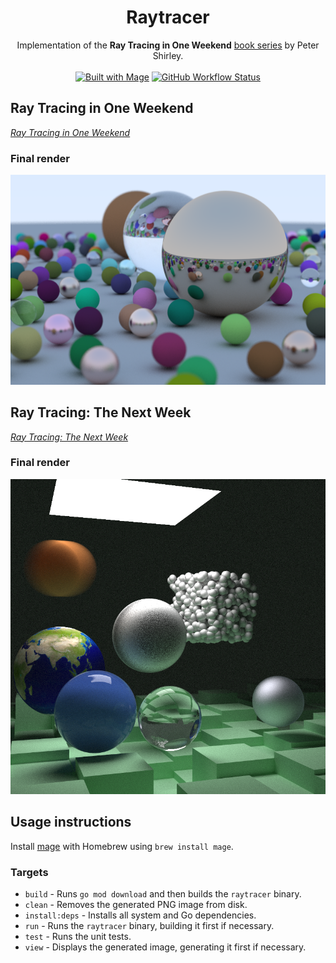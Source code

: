 <h1 align="center"> Raytracer </h1>

<p align="center">
Implementation of the <b>Ray Tracing in One Weekend</b> <a href="https://raytracing.github.io/">book series</a> by Peter Shirley.
<br/>
<br/>
<a href="https://magefile.org">
<img alt="Built with Mage" src="https://img.shields.io/static/v1?label=BUILT%20WITH&message=MAGE&colorA=363a4f&colorB=cba6f7&style=for-the-badge"></a>
<a href="https://github.com/lucasmelin/raytracer/actions/workflows/test.yml">
<img alt="GitHub Workflow Status" src="https://img.shields.io/github/actions/workflow/status/lucasmelin/raytracer/test.yml?colorA=363a4f&colorB=a6da95&label=TESTS&style=for-the-badge"></a>
</p>

## Ray Tracing in One Weekend

[_Ray Tracing in One Weekend_](https://raytracing.github.io/books/RayTracingInOneWeekend.html)

### Final render

![Final render](./outputs/final/oneweekend.png)

## Ray Tracing: The Next Week

[_Ray Tracing: The Next Week_](https://raytracing.github.io/books/RayTracingTheNextWeek.html)

### Final render

![Final render](./outputs/final/thenextweek.png)

## Usage instructions

Install [mage](https://magefile.org/) with Homebrew using `brew install mage`.

### Targets

- `build` - Runs `go mod download` and then builds the `raytracer` binary.
- `clean` - Removes the generated PNG image from disk.
- `install:deps` - Installs all system and Go dependencies.
- `run` - Runs the `raytracer` binary, building it first if necessary.
- `test` - Runs the unit tests.
- `view` - Displays the generated image, generating it first if necessary.
